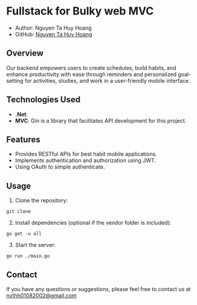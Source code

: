 # Fullstack for Bulky web MVC

- Author: Nguyen Ta Huy Hoang
- GitHub: [Nguyen Ta Huy Hoang](https://github.com/NguyenTaHuyHoang)

## Overview

Our backend empowers users to create schedules, build habits, and enhance productivity with ease through reminders and personalized goal-setting for activities, studies, and work in a user-friendly mobile interface.

## Technologies Used

- **.Net**:
- **MVC**: Gin is a library that facilitates API development for this project.

## Features

- Provides RESTful APIs for best habit mobile applications.
- Implements authentication and authorization using JWT.
- Using OAuth to simple authenticate.

## Usage

1. Clone the repository:

```
git clone 
```

2. Install dependencies (optional if the vendor folder is included):

```
go get -u all
```

3. Start the server:

```
go run ./main.go
```


## Contact

If you have any questions or suggestions, please feel free to contact us at nvthh01082002@gmail.com
